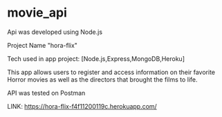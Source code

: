 # movie_api

Api was developed using Node.js

Project Name "hora-flix"

Tech used in app project: [Node.js,Express,MongoDB,Heroku]

This app allows users to register and access information on their favorite Horror movies as well as the directors that brought the films to life.

API was tested on Postman

LINK: https://hora-flix-f4f11200119c.herokuapp.com/
